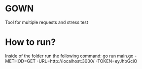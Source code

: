 # GOWN
Tool for multiple requests and stress test

# How to run?

Inside of the folder run the following command: go run main.go -METHOD=GET -URL=http://localhost:3000/ -TOKEN=eyJhbGciO
